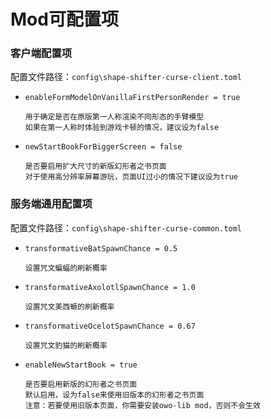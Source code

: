 # Mod可配置项

### 客户端配置项

配置文件路径：`config\shape-shifter-curse-client.toml`

- `enableFormModelOnVanillaFirstPersonRender = true`
      
      用于确定是否在原版第一人称渲染不同形态的手臂模型
      如果在第一人称时体验到游戏卡顿的情况，建议设为false

- `newStartBookForBiggerScreen = false`
      
      是否要启用扩大尺寸的新版幻形者之书页面
      对于使用高分辨率屏幕游玩，页面UI过小的情况下建议设为true

### 服务端通用配置项

配置文件路径：`config\shape-shifter-curse-common.toml`

- `transformativeBatSpawnChance = 0.5`
      
      设置咒文蝙蝠的刷新概率

- `transformativeAxolotlSpawnChance = 1.0`
      
      设置咒文美西螈的刷新概率

- `transformativeOcelotSpawnChance = 0.67`
      
      设置咒文豹猫的刷新概率

- `enableNewStartBook = true`
      
      是否要启用新版的幻形者之书页面
      默认启用，设为false来使用旧版本的幻形者之书页面
      注意：若要使用旧版本页面，你需要安装owo-lib mod，否则不会生效